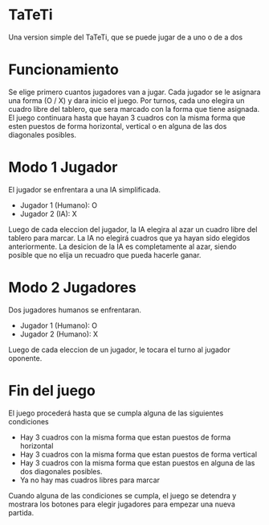 # TaTeTi

Una version simple del TaTeTi, que se puede jugar de a uno o de a dos

# Funcionamiento
Se elige primero cuantos jugadores van a jugar.
Cada jugador se le asignara una forma (O / X) y dara inicio el juego.
Por turnos, cada uno elegira un cuadro libre del tablero, que sera marcado con la forma que tiene asignada.
El juego continuara hasta que hayan 3 cuadros con la misma forma que esten puestos de forma horizontal, vertical o en alguna de las dos diagonales posibles.

# Modo 1 Jugador
El jugador se enfrentara a una IA simplificada.

+ Jugador 1 (Humano): O
+ Jugador 2 (IA): X

Luego de cada eleccion del jugador, la IA elegira al azar un cuadro libre del tablero para marcar.
La IA no elegirá cuadros que ya hayan sido elegidos anteriormente.
La desicion de la IA es completamente al azar, siendo posible que no elija un recuadro que pueda hacerle ganar.

# Modo 2 Jugadores
Dos jugadores humanos se enfrentaran.

+ Jugador 1 (Humano): O
+ Jugador 2 (Humano): X

Luego de cada eleccion de un jugador, le tocara el turno al jugador oponente.

# Fin del juego
El juego procederá hasta que se cumpla alguna de las siguientes condiciones

+ Hay 3 cuadros con la misma forma que estan puestos de forma horizontal
+ Hay 3 cuadros con la misma forma que estan puestos de forma vertical
+ Hay 3 cuadros con la misma forma que estan puestos en alguna de las dos diagonales posibles.
+ Ya no hay mas cuadros libres para marcar

Cuando alguna de las condiciones se cumpla, el juego se detendra y mostrara los botones para elegir jugadores para empezar una nueva partida.

